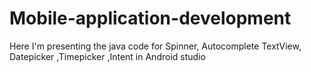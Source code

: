 # Mobile-application-development
Here I'm presenting the java code for Spinner, Autocomplete TextView, Datepicker ,Timepicker ,Intent in Android studio
